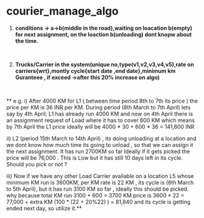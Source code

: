 # courier_manage_algo
1. **conditions -> a->b(middle in the road),waiting on loacation b(empty) for next assignment, on the loaction b(unloading) dont knopw about the time.**

<br/>

2. **Trucks/Carrier in the system(unique no,type(v1,v2,v3,v4,v5),rate on carriers{wrt},montly cycle{start date ,end date},minimum km Guranteee , if exceed ->after this 20% increase on algo)**

<br/>

** e.g.
i) After 4000 KM for L1 ( between time period 8th to 7th its price ) the price per KM is 36 INR per KM. During period (8th March to 7th April) lets say by 4th April,
L1 has already run 4000 KM and now on 4th April there is an assignment request of Load where it has to cover 600 KM which means by 7th April the L1 price ideally will be 4000 * 30 + 600 * 36 = 141,600 INR

ii) L2 (period 15th March to 14th April) , its doing unloading at a location and we dont know how much time its going to unload , so that we can assign it the next assignment. It has run 2700KM so far Ideally if it gets picked the price will be 76,000 . This is Low but it has still 10 days left in its cycle. Should you pick or not ?      

iii) Now if we have any other Load Carrier available on a location L5 whose minimum KM run is 3600KM, per KM rate is 22 KM , its cycle is (6th March to 5th April), but it has run 3100 KM so far , ideally this should be picked. why because
total KM run 3100 + 600 = 3700 KM price is 3600 * 22 = 77,000 + extra KM (100 * (22 + 20%22) ) = 81,840 and its cycle is getting ended next day, so utilize it.**